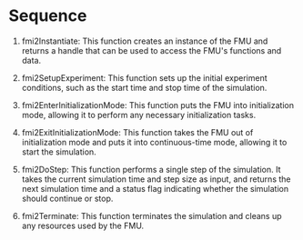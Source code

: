 # Sequence

1. fmi2Instantiate: This function creates an instance of the FMU and returns a handle that can be used to access the FMU's functions and data.

2. fmi2SetupExperiment: This function sets up the initial experiment conditions, such as the start time and stop time of the simulation.

3. fmi2EnterInitializationMode: This function puts the FMU into initialization mode, allowing it to perform any necessary initialization tasks.

4. fmi2ExitInitializationMode: This function takes the FMU out of initialization mode and puts it into continuous-time mode, allowing it to start the simulation.

5. fmi2DoStep: This function performs a single step of the simulation. It takes the current simulation time and step size as input, and returns the next simulation time and a status flag indicating whether the simulation should continue or stop.

6. fmi2Terminate: This function terminates the simulation and cleans up any resources used by the FMU.
